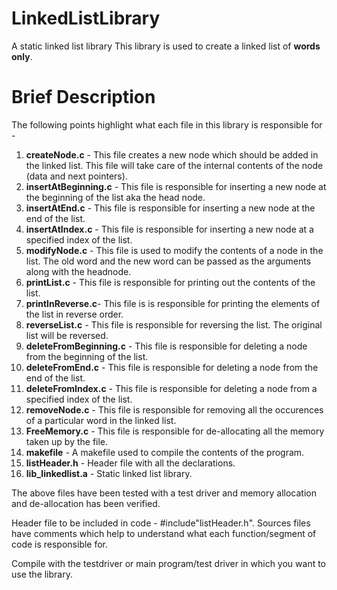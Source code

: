 # LinkedListLibrary
A static linked list library
This library is used to create a linked list of **words only**.

# Brief Description
The following points highlight what each file in this library is responsible for -

1. **createNode.c** - This file creates a new node which should be added in the linked list. This file will take care of the internal contents of the node (data and next pointers).
2. **insertAtBeginning.c** - This file is responsible for inserting a new node at the beginning of the list aka the head node.
3. **insertAtEnd.c** - This file is responsible for inserting a new node at the end of the list.
4. **insertAtIndex.c** - This file is responsible for inserting a new node at a specified index of the list.
5. **modifyNode.c** - This file is used to modify the contents of a node in the list. The old word and the new word can be passed as the arguments along with the headnode.
6. **printList.c** - This file is responsible for printing out the contents of the list.
7. **printInReverse.c**- This file is is responsible for printing the elements of the list in reverse order.
8. **reverseList.c** - This file is responsible for reversing the list. The original list will be reversed.
9. **deleteFromBeginning.c** - This file is responsible for deleting a node from the beginning of the list.
10. **deleteFromEnd.c** - This file is responsible for deleting a node from the end of the list.
11. **deleteFromIndex.c** - This file is responsible for deleting a node from a specified index of the list.
12. **removeNode.c** - This file is responsible for removing all the occurences of a particular word in the linked list.
13. **FreeMemory.c** - This file is responsible for de-allocating all the memory taken up by the file.
14. **makefile** - A makefile used to compile the contents of the program.
15. **listHeader.h** - Header file with all the declarations.
16. **lib_linkedlist.a** - Static linked list library.

The above files have been tested with a test driver and memory allocation and de-allocation has been verified. 

Header file to be included in code - #include"listHeader.h". Sources files have comments which help to understand what each function/segment of code is responsible for.

Compile with the testdriver or main program/test driver in which you want to use the library.
